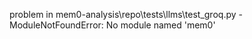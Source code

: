 problem in mem0-analysis\repo\tests\llms\test_groq.py - ModuleNotFoundError: No module named 'mem0'
